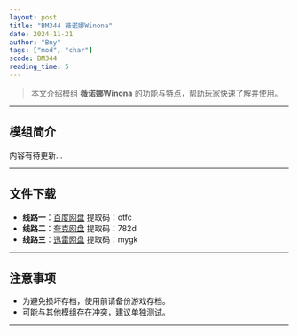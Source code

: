 ```yaml
---
layout: post
title: "BM344 薇诺娜Winona"
date: 2024-11-21
author: "Bny"
tags: ["mod", "char"]
scode: BM344
reading_time: 5
---
```


> 本文介绍模组 **薇诺娜Winona** 的功能与特点，帮助玩家快速了解并使用。

---

## 模组简介

内容有待更新...

---


## 文件下载
- **线路一**：[百度网盘](https://pan.baidu.com/s/1Rx5RZN3yldfy3pqyYHZ2JA?pwd=otfc)  提取码：otfc  
- **线路二**：[夸克网盘](https://pan.quark.cn/s/9c1ea648abe8?pwd=782d)  提取码：782d  
- **线路三**：[迅雷网盘](https://pan.xunlei.com/s/VOCCbVGivU1rirZMkQoIIT7zA1?pwd=mygk)  提取码：mygk  

---

## 注意事项
- 为避免损坏存档，使用前请备份游戏存档。
- 可能与其他模组存在冲突，建议单独测试。

---

